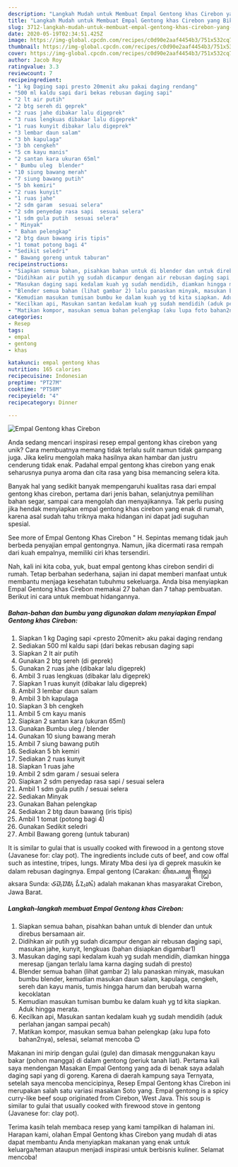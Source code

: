 ```yaml
---
description: "Langkah Mudah untuk Membuat Empal Gentong khas Cirebon yang Bikin Ngiler"
title: "Langkah Mudah untuk Membuat Empal Gentong khas Cirebon yang Bikin Ngiler"
slug: 3712-langkah-mudah-untuk-membuat-empal-gentong-khas-cirebon-yang-bikin-ngiler
date: 2020-05-19T02:34:51.425Z
image: https://img-global.cpcdn.com/recipes/c0d90e2aaf4454b3/751x532cq70/empal-gentong-khas-cirebon-foto-resep-utama.jpg
thumbnail: https://img-global.cpcdn.com/recipes/c0d90e2aaf4454b3/751x532cq70/empal-gentong-khas-cirebon-foto-resep-utama.jpg
cover: https://img-global.cpcdn.com/recipes/c0d90e2aaf4454b3/751x532cq70/empal-gentong-khas-cirebon-foto-resep-utama.jpg
author: Jacob Roy
ratingvalue: 3.3
reviewcount: 7
recipeingredient:
- "1 kg Daging sapi presto 20menit aku pakai daging rendang"
- "500 ml kaldu sapi dari bekas rebusan daging sapi"
- "2 lt air putih"
- "2 btg sereh di geprek"
- "2 ruas jahe dibakar lalu digeprek"
- "3 ruas lengkuas dibakar lalu digeprek"
- "1 ruas kunyit dibakar lalu digeprek"
- "3 lembar daun salam"
- "3 bh kapulaga"
- "3 bh cengkeh"
- "5 cm kayu manis"
- "2 santan kara ukuran 65ml"
- " Bumbu uleg  blender"
- "10 siung bawang merah"
- "7 siung bawang putih"
- "5 bh kemiri"
- "2 ruas kunyit"
- "1 ruas jahe"
- "2 sdm garam  sesuai selera"
- "2 sdm penyedap rasa sapi  sesuai selera"
- "1 sdm gula putih  sesuai selera"
- " Minyak"
- " Bahan pelengkap"
- "2 btg daun bawang iris tipis"
- "1 tomat potong bagi 4"
- "Sedikit seledri"
- " Bawang goreng untuk taburan"
recipeinstructions:
- "Siapkan semua bahan, pisahkan bahan untuk di blender dan untuk direbus bersamaan air."
- "Didihkan air putih yg sudah dicampur dengan air rebusan daging sapi, masukan jahe, kunyit, lengkuas (bahan disiapkan digambar1)"
- "Masukan daging sapi kedalam kuah yg sudah mendidih, diamkan hingga meresap (jangan terlalu lama karna daging sudah di presto)"
- "Blender semua bahan (lihat gambar 2) lalu panaskan minyak, masukan bumbu blender, kemudian masukan daun salam, kapulaga, cengkeh, sereh dan kayu manis, tumis hingga harum dan berubah warna kecoklatan"
- "Kemudian masukan tumisan bumbu ke dalam kuah yg td kita siapkan. Aduk hingga merata."
- "Kecilkan api, Masukan santan kedalam kuah yg sudah mendidih (aduk perlahan jangan sampai pecah)"
- "Matikan kompor, masukan semua bahan pelengkap (aku lupa foto bahan2nya), selesai, selamat mencoba 😊"
categories:
- Resep
tags:
- empal
- gentong
- khas

katakunci: empal gentong khas 
nutrition: 165 calories
recipecuisine: Indonesian
preptime: "PT27M"
cooktime: "PT58M"
recipeyield: "4"
recipecategory: Dinner

---
```



![Empal Gentong khas Cirebon](https://img-global.cpcdn.com/recipes/c0d90e2aaf4454b3/751x532cq70/empal-gentong-khas-cirebon-foto-resep-utama.jpg)

Anda sedang mencari inspirasi resep empal gentong khas cirebon yang unik? Cara membuatnya memang tidak terlalu sulit namun tidak gampang juga. Jika keliru mengolah maka hasilnya akan hambar dan justru cenderung tidak enak. Padahal empal gentong khas cirebon yang enak seharusnya punya aroma dan cita rasa yang bisa memancing selera kita.

Banyak hal yang sedikit banyak mempengaruhi kualitas rasa dari empal gentong khas cirebon, pertama dari jenis bahan, selanjutnya pemilihan bahan segar, sampai cara mengolah dan menyajikannya. Tak perlu pusing jika hendak menyiapkan empal gentong khas cirebon yang enak di rumah, karena asal sudah tahu triknya maka hidangan ini dapat jadi suguhan spesial.

See more of Empal Gentong Khas Cirebon &#34; H. Sepintas memang tidak jauh berbeda penyajian empal gentongnya. Namun, jika dicermati rasa rempah dari kuah empalnya, memiliki ciri khas tersendiri.


Nah, kali ini kita coba, yuk, buat empal gentong khas cirebon sendiri di rumah. Tetap berbahan sederhana, sajian ini dapat memberi manfaat untuk membantu menjaga kesehatan tubuhmu sekeluarga. Anda bisa menyiapkan Empal Gentong khas Cirebon memakai 27 bahan dan 7 tahap pembuatan. Berikut ini cara untuk membuat hidangannya.

<!--inarticleads1-->

##### Bahan-bahan dan bumbu yang digunakan dalam menyiapkan Empal Gentong khas Cirebon:

1. Siapkan 1 kg Daging sapi &lt;presto 20menit&gt; aku pakai daging rendang
1. Sediakan 500 ml kaldu sapi (dari bekas rebusan daging sapi
1. Siapkan 2 lt air putih
1. Gunakan 2 btg sereh (di geprek)
1. Gunakan 2 ruas jahe (dibakar lalu digeprek)
1. Ambil 3 ruas lengkuas (dibakar lalu digeprek)
1. Siapkan 1 ruas kunyit (dibakar lalu digeprek)
1. Ambil 3 lembar daun salam
1. Ambil 3 bh kapulaga
1. Siapkan 3 bh cengkeh
1. Ambil 5 cm kayu manis
1. Siapkan 2 santan kara (ukuran 65ml)
1. Gunakan  Bumbu uleg / blender
1. Gunakan 10 siung bawang merah
1. Ambil 7 siung bawang putih
1. Sediakan 5 bh kemiri
1. Sediakan 2 ruas kunyit
1. Siapkan 1 ruas jahe
1. Ambil 2 sdm garam / sesuai selera
1. Siapkan 2 sdm penyedap rasa sapi / sesuai selera
1. Ambil 1 sdm gula putih / sesuai selera
1. Sediakan  Minyak
1. Gunakan  Bahan pelengkap
1. Sediakan 2 btg daun bawang (iris tipis)
1. Ambil 1 tomat (potong bagi 4)
1. Gunakan Sedikit seledri
1. Ambil  Bawang goreng (untuk taburan)


It is similar to gulai that is usually cooked with firewood in a gentong stove (Javanese for: clay pot). The ingredients include cuts of beef, and cow offal such as intestine, tripes, lungs. Miraty Mba desi iya di geprek masukin ke dalam rebusan dagingnya. Empal gentong (Carakan: ꦲꦼꦩ꧀ꦥꦭ꧀ ꦒꦼꦤ꧀ꦛꦺꦴꦁ aksara Sunda: ᮈᮙ᮪ᮕᮜ᮪ ᮍᮨᮔ᮪ᮒᮧᮀ) adalah makanan khas masyarakat Cirebon, Jawa Barat. 

<!--inarticleads2-->

##### Langkah-langkah membuat Empal Gentong khas Cirebon:

1. Siapkan semua bahan, pisahkan bahan untuk di blender dan untuk direbus bersamaan air.
1. Didihkan air putih yg sudah dicampur dengan air rebusan daging sapi, masukan jahe, kunyit, lengkuas (bahan disiapkan digambar1)
1. Masukan daging sapi kedalam kuah yg sudah mendidih, diamkan hingga meresap (jangan terlalu lama karna daging sudah di presto)
1. Blender semua bahan (lihat gambar 2) lalu panaskan minyak, masukan bumbu blender, kemudian masukan daun salam, kapulaga, cengkeh, sereh dan kayu manis, tumis hingga harum dan berubah warna kecoklatan
1. Kemudian masukan tumisan bumbu ke dalam kuah yg td kita siapkan. Aduk hingga merata.
1. Kecilkan api, Masukan santan kedalam kuah yg sudah mendidih (aduk perlahan jangan sampai pecah)
1. Matikan kompor, masukan semua bahan pelengkap (aku lupa foto bahan2nya), selesai, selamat mencoba 😊


Makanan ini mirip dengan gulai (gule) dan dimasak menggunakan kayu bakar (pohon mangga) di dalam gentong (periuk tanah liat). Pertama kali saya mendengan Masakan Empal Gentong yang ada di benak saya adalah daging sapi yang di goreng. Karena di daerah kampung saya Ternyata, setelah saya mencoba mencicipinya, Resep Empal Gentong khas Cirebon ini merupakan salah satu variasi masakan Soto yang. Empal gentong is a spicy curry-like beef soup originated from Cirebon, West Java. This soup is similar to gulai that usually cooked with firewood stove in gentong (Javanese for: clay pot). 

Terima kasih telah membaca resep yang kami tampilkan di halaman ini. Harapan kami, olahan Empal Gentong khas Cirebon yang mudah di atas dapat membantu Anda menyiapkan makanan yang enak untuk keluarga/teman ataupun menjadi inspirasi untuk berbisnis kuliner. Selamat mencoba!
